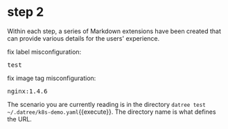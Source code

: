 # step 2

Within each step, a series of Markdown extensions have been created that can provide various details for the users' experience.

fix label misconfiguration:

<pre class="file" data-filename=".datree/k8s-demo.yaml" data-target="insert"  data-marker="--">test</pre>

fix image tag misconfiguration:

<pre class="file" data-filename=".datree/k8s-demo.yaml" data-target="insert"  data-marker="nginx:latest">nginx:1.4.6</pre>

The scenario you are currently reading is in the directory `datree test ~/.datree/k8s-demo.yaml`{{execute}}. The directory name is what defines the URL.